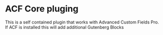 # ACF Core pluging 

This is a self contained plugin that works with Advanced Custom Fields Pro. If ACF is installed this will add additional Gutenberg Blocks
